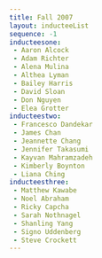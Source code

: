 ```yaml
---
title: Fall 2007
layout: inducteeList
sequence: -1
inducteesone:
 - Aaron Alcock
 - Adam Richter
 - Alena Mulina
 - Althea Lyman
 - Bailey Harris
 - David Sloan
 - Don Nguyen
 - Elea Grotter
inducteestwo:
 - Francesco Dandekar
 - James Chan
 - Jeannette Chang
 - Jennifer Takasumi
 - Kayvan Mahramzadeh
 - Kimberly Boynton
 - Liana Ching
inducteesthree:
 - Matthew Kawabe
 - Noel Abraham
 - Ricky Capcha
 - Sarah Nothnagel
 - Shanling Yang
 - Signo Uddenberg
 - Steve Crockett
---
```

